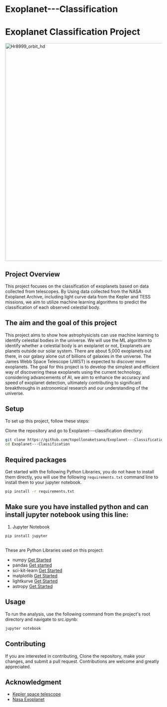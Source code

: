 
# Exoplanet---Classification
# Exoplanet Classification Project

<img src="https://github.com/user-attachments/assets/373f57d6-059f-4b5b-a918-d241a3aef755" alt="Hr8999_orbit_hd" width="995" height="700">



## Project Overview
This project focuses on the classification of exoplanets based on data collected from telescopes. By Using data collected from the NASA Exoplanet Archive, including light curve data from the Kepler and TESS missions, we aim to utilize machine learning algorithms to predict the classification of each observed celestial body.

##
## The aim and the goal of this project
This project aims to show how astrophysicists can use machine learning to identify celestial bodies in the universe. We will use the ML algorithm to identify whether a celestial body is an exoplanet or not, Exoplanets are planets outside our solar system. There are about 5,000 exoplanets out there, in our galaxy alone out of billions of galaxies in the universe. The James Webb Space Telescope (JWST) is expected to discover more exoplanets. 
The goal for this project is to develop the simplest and efficient way of discovering these exoplanets using the current technology, considering advancements of AI, we aim to enhance the accuracy and speed of exoplanet detection, ultimately contributing to significant breakthroughs in astronomical research and our understanding of the universe.

## Setup
To set up this project, follow these steps:

Clone the repository and go to Exoplanet---classification directory:

```bash
git clone https://github.com/topollonaketsana/Exoplanet---Classification.git
cd Exoplanet---Classification
```   
##

## Required packages

Get started with the following Python Libraries, you do not have to install them directly, you will use the following `requirements.txt` command line to install them to your jupyter notebook. 

```bash
pip install -r requirements.txt
```

## Make sure you have installed python and can install jupyter notebook using this line:


1. Jupyter Notebook
```bash
pip install jupyter
```

##

These are Python Libraries used on this project:
- numpy  [Get Started](https://numpy.org/doc/stable/user/install.html) 
- pandas  [Get started](https://pandas.pydata.org/pandas-docs/stable/getting_started/install.html)
- sci-kit-learn  [Get Started](https://scikit-learn.org/stable/install.html)
- matplotlib  [Get Started](https://matplotlib.org/stable/install/index.html)
- lightkurve [Get Started](https://docs.lightkurve.org/)
- astropy  [Get Started](https://www.astropy.org/)

##

## Usage
To run the analysis, use the following command from the project's root directory and navigate to src.ipynb:

```bash
jupyter notebook
```
##


## Contributing
If you are interested in contributing, Clone the repository, make your changes, and submit a pull request. Contributions are welcome and greatly appreciated.

## Acknowledgment
- [Kepler space telescope](https://science.nasa.gov/mission/kepler)
- [Nasa Exoplanet](https://science.nasa.gov/exoplanets/)
